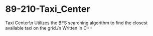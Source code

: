 # 89-210-Taxi_Center
Taxi Center\n
Utilizes the BFS searching algorithm to find the closest available taxi on the grid./n
Written in C++
